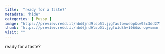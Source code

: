 ```yaml
---
title:  "ready for a taste?"
metadate: "hide"
categories: [ Pussy ]
image: "https://preview.redd.it/nbd4jnd9lsp51.jpg?auto=webp&s=95c3dd2777f6b23964fa752640ed9449f9d69aee"
thumb: "https://preview.redd.it/nbd4jnd9lsp51.jpg?width=1080&crop=smart&auto=webp&s=24b5deb02d84b8947b1fe036bd4baaac08cd1363"
visit: ""
---
```

ready for a taste?
